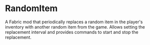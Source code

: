 # RandomItem
A Fabric mod that periodically replaces a random item in the player's inventory with another random item from the game. Allows setting the replacement interval and provides commands to start and stop the replacement.
